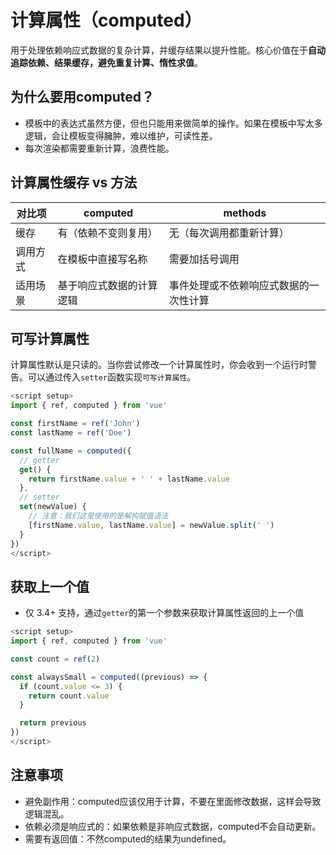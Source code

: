 # 计算属性（computed）

用于处理依赖响应式数据的复杂计算，并缓存结果以提升性能。核心价值在于**自动追踪依赖、结果缓存，避免重复计算、惰性求值**。

## 为什么要用computed？

- 模板中的表达式虽然方便，但也只能用来做简单的操作。如果在模板中写太多逻辑，会让模板变得臃肿，难以维护，可读性差。
- 每次渲染都需要重新计算，浪费性能。

## 计算属性缓存 vs 方法

| 对比项   | computed                 | methods                                |
| -------- | ------------------------ | -------------------------------------- |
| 缓存     | 有（依赖不变则复用）     | 无（每次调用都重新计算）               |
| 调用方式 | 在模板中直接写名称       | 需要加括号调用                         |
| 适用场景 | 基于响应式数据的计算逻辑 | 事件处理或不依赖响应式数据的一次性计算 |

## 可写计算属性

计算属性默认是只读的。当你尝试修改一个计算属性时，你会收到一个运行时警告。可以通过传入`setter`函数实现`可写计算属性`。

``` javascript
<script setup>
import { ref, computed } from 'vue'

const firstName = ref('John')
const lastName = ref('Doe')

const fullName = computed({
  // getter
  get() {
    return firstName.value + ' ' + lastName.value
  },
  // setter
  set(newValue) {
    // 注意：我们这里使用的是解构赋值语法
    [firstName.value, lastName.value] = newValue.split(' ')
  }
})
</script>
```

## 获取上一个值

- 仅 3.4+ 支持，通过`getter`的第一个参数来获取计算属性返回的上一个值

``` javascript
<script setup>
import { ref, computed } from 'vue'

const count = ref(2)

const alwaysSmall = computed((previous) => {
  if (count.value <= 3) {
    return count.value
  }

  return previous
})
</script>
```

## 注意事项

- 避免副作用：computed应该仅用于计算，不要在里面修改数据，这样会导致逻辑混乱。
- 依赖必须是响应式的：如果依赖是非响应式数据，computed不会自动更新。
- 需要有返回值：不然computed的结果为undefined。